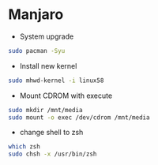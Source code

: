 # Manjaro

* System upgrade

```bash
sudo pacman -Syu
```

* Install new kernel
```sh
sudo mhwd-kernel -i linux58
```

* Mount CDROM with execute
```sh
sudo mkdir /mnt/media
sudo mount -o exec /dev/cdrom /mnt/media
```

* change shell to zsh
```sh
which zsh
sudo chsh -x /usr/bin/zsh
```
